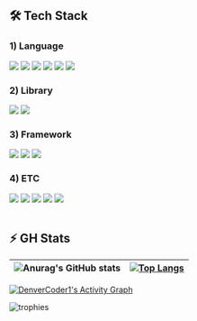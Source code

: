 ## 🛠️ Tech Stack
### 1) Language
<div>
  <img src="https://img.shields.io/badge/Python-3776AB?style=plastic&logo=Python&logoColor=white"/>
  <img src="https://img.shields.io/badge/Java-007396?style=plastic&logo=OpenJDK&logoColor=white"/> 
  <img src="https://img.shields.io/badge/C++-00599C?style=plastic&logo=cplusplus&logoColor=white"/>
  <img src="https://img.shields.io/badge/HTML5-E34F26?style=plastic&logo=HTML5&logoColor=white"/>
  <img src="https://img.shields.io/badge/CSS3-1572B6?style=plastic&logo=CSS3&logoColor=white"/> 
  <img src="https://img.shields.io/badge/JavaScript-F7DF1E?style=plastic&logo=JavaScript&logoColor=white"/>
</div>
  
### 2) Library
<div>
  <img src="https://img.shields.io/badge/React-61DAFB?style=plastic&logo=React&logoColor=white&Color=white"/>
  <img src="https://img.shields.io/badge/OpenCV-5C3EE8?style=plastic&logo=OpenCV&logoColor=white"/>
</div>
  
### 3) Framework
<div>
  <img src="https://img.shields.io/badge/Bootstrap-7952B3?style=plastic&logo=bootstrap&logoColor=white"/>
  <img src="https://img.shields.io/badge/Flutter-02569B?style=plastic&logo=flutter&logoColor=white&Color=white"/>
  <img src="https://img.shields.io/badge/Django-092E20?style=plastic&logo=Django&logoColor=white"/>
</div>
  
### 4) ETC
<div>
  <img src="https://img.shields.io/badge/Git-F05032?style=plastic&logo=Git&logoColor=white"/>
  <img src="https://img.shields.io/badge/MySQL-4479A1?style=plastic&logo=MySQL&logoColor=white"/>

  <img src="https://img.shields.io/badge/Unity-111111?style=plastic&logo=Unity&logoColor=white"/>

  <img src="https://img.shields.io/badge/Firebase-FFCA28?style=plastic&logo=firebase&logoColor=white"/>

  <img src="https://img.shields.io/badge/Docker-2496ED?style=plastic&logo=Docker&logoColor=white"/>
  
</div>

<!--
**handminJ/handminJ** is a ✨ _special_ ✨ repository because its `README.md` (this file) appears on your GitHub profile.

Here are some ideas to get you started:

- 🔭 I’m currently working on ...
- 🌱 I’m currently learning ...
- 👯 I’m looking to collaborate on ...
- 🤔 I’m looking for help with ...
- 💬 Ask me about ...
- 📫 How to reach me: ...
- 😄 Pronouns: ...
- ⚡ Fun fact: ...
-->

<br>

## ⚡ GH Stats

|![Anurag's GitHub stats](https://github-readme-stats.vercel.app/api?username=handminJ\&rank_icon=github&theme=material-palenight)|[![Top Langs](https://github-readme-stats.vercel.app/api/top-langs/?username=handminJ&langs_count=8&layout=compact&theme=material-palenight)](https://github.com/handminJ/handminJ.git)|
|---|---|

<a href="https://github.com/ashutosh00710/github-readme-activity-graph"><img alt="DenverCoder1's Activity Graph" src="https://github-readme-activity-graph.vercel.app/graph/?username=handminJ&bg_color=1F222E&point=FFFFFF&hide_border=true" /></a>

![trophies](https://github-profile-trophy.vercel.app/?username=handminJ&theme=discord)&nbsp; &nbsp;
